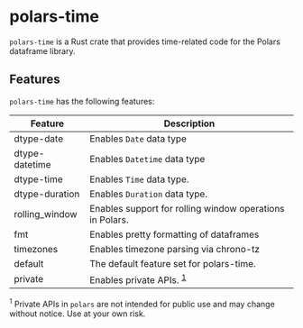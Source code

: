 # polars-time

`polars-time` is a Rust crate that provides time-related code for the Polars dataframe library.

## Features

`polars-time` has the following features:

| Feature        | Description                                              |
| -------------- | -------------------------------------------------------- |
| dtype-date     | Enables `Date` data type                                 |
| dtype-datetime | Enables `Datetime` data type                             |
| dtype-time     | Enables `Time` data type.                                |
| dtype-duration | Enables `Duration` data type.                            |
| rolling_window | Enables support for rolling window operations in Polars. |
| fmt            | Enables pretty formatting of dataframes                  |
| timezones      | Enables timezone parsing via chrono-tz                   |
| default        | The default feature set for polars-time.                 |
| private        | Enables private APIs. <sup>[1](#footnote1)</sup>         |

<sup><a name="footnote1">1</a></sup> Private APIs in `polars` are not intended for public use and may change without notice. Use at your own risk.
